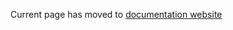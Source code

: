 <!--
  ~ Copyright (c) 2023-2024 Arista Networks, Inc.
  ~ Use of this source code is governed by the Apache License 2.0
  ~ that can be found in the LICENSE file.
  -->

Current page has moved to [documentation website](https://www.avd.sh/en/latest/docs/contributing/)
